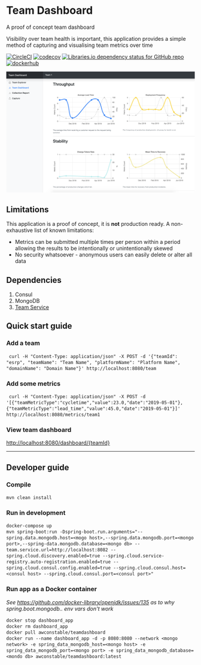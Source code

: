 # Team Dashboard
A proof of concept team dashboard

Visibility over team health is important, this application provides a simple method of capturing and visualising team metrics over time

[![CircleCI](https://circleci.com/gh/awconstable/teamdashboard.svg?style=shield)](https://circleci.com/gh/awconstable/teamdashboard)
[![codecov](https://codecov.io/gh/awconstable/teamdashboard/branch/master/graph/badge.svg)](https://codecov.io/gh/awconstable/teamdashboard)
[![Libraries.io dependency status for GitHub repo](https://img.shields.io/librariesio/github/awconstable/teamdashboard.svg)](https://libraries.io/github/awconstable/teamdashboard)
[![dockerhub](https://img.shields.io/docker/pulls/awconstable/teamdashboard.svg)](https://cloud.docker.com/repository/docker/awconstable/teamdashboard)

![Dashboard Screenshot](https://github.com/awconstable/teamdashboard/raw/master/.github/screenshot.png?raw=true "Team Dashboard")

## Limitations

This application is a proof of concept, it is **not** production ready.
A non-exhaustive list of known limitations:
* Metrics can be submitted multiple times per person within a period allowing the results to be intentionally or unintentionally skewed
* No security whatsoever - anonymous users can easily delete or alter all data

## Dependencies

1. Consul
1. MongoDB
1. [Team Service](https://github.com/awconstable/teamservice)

## Quick start guide

### Add a team

```
 curl -H "Content-Type: application/json" -X POST -d '{"teamId": "esrp", "teamName": "Team Name", "platformName": "Platform Name", "domainName": "Domain Name"}' http://localhost:8080/team
```

### Add some metrics

```
 curl -H "Content-Type: application/json" -X POST -d '[{"teamMetricType":"cycletime","value":23.0,"date":"2019-05-01"},{"teamMetricType":"lead_time","value":45.0,"date":"2019-05-01"}]' http://localhost:8080/metrics/team1
```

### View team dashboard

<http://localhost:8080/dashboard/{teamId}>


---

## Developer guide

### Compile

```
mvn clean install
```

### Run in development

```
docker-compose up
mvn spring-boot:run -Dspring-boot.run.arguments="--spring.data.mongodb.host=<mogo host>,--spring.data.mongodb.port=<mongo port>,--spring-data.mongodb.database=<mongo db> --team.service.url=http://localhost:8082 --spring.cloud.discovery.enabled=true --spring.cloud.service-registry.auto-registration.enabled=true --spring.cloud.consul.config.enabled=true --spring.cloud.consul.host=<consul host> --spring.cloud.consul.port=<consul port>"
```

### Run app as a Docker container

*See https://github.com/docker-library/openjdk/issues/135 as to why spring.boot.mongodb.. env vars don't work*

```
docker stop dashboard_app
docker rm dashboard_app
docker pull awconstable/teamdashboard
docker run --name dashboard_app -d -p 8080:8080 --network <mongo network> -e spring_data_mongodb_host=<mongo host> -e spring_data_mongodb_port=<mongo port> -e spring_data_mongodb_database=<mondo db> awconstable/teamdashboard:latest
```

